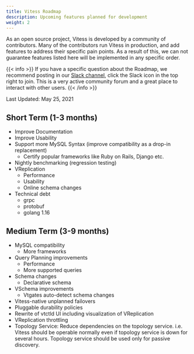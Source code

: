 ```yaml
---
title: Vitess Roadmap
description: Upcoming features planned for development
weight: 2
---
```


As an open source project, Vitess is developed by a community of contributors. Many of the contributors run Vitess in production, and add features to address their specific pain points. As a result of this, we can not guarantee features listed here will be implemented in any specific order.

{{< info >}}
If you have a specific question about the Roadmap, we recommend posting in our [Slack channel](https://vitess.slack.com), click the Slack icon in the top right to join. This is a very active community forum and a great place to interact with other users.
{{< /info >}}

Last Updated: May 25, 2021

## Short Term (1-3 months)

- Improve Documentation
- Improve Usability
- Support more MySQL Syntax (improve compatibility as a drop-in replacement)
  - Certify popular frameworks like Ruby on Rails, Django etc.
- Nightly benchmarking (regression testing)
- VReplication
  - Performance
  - Usability
  - Online schema changes
- Technical debt
  - grpc
  - protobuf
  - golang 1.16

## Medium Term (3-9 months)

- MySQL compatibility
  - More frameworks
- Query Planning improvements
  - Performance
  - More supported queries
- Schema changes
  - Declarative schema
- VSchema improvements
  - Vtgates auto-detect schema changes
- Vitess-native unplanned failovers
- Pluggable durability policies
- Rewrite of vtctld UI including visualization of VReplication
- VReplication throttling
- Topology Service: Reduce dependencies on the topology service. i.e. Vitess should be operable normally even if topology service is down for several hours. Topology service should be used only for passive discovery.
